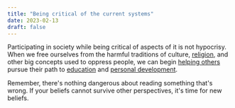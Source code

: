 ```yaml
---
title: "Being critical of the current systems"
date: 2023-02-13
draft: false
---
```


Participating in society while being critical of aspects of it is not
hypocrisy. When we free ourselves from the harmful traditions of
culture, [religion](/religion), and other big concepts used to oppress people, we can
begin [helping others](/mutual-aid) pursue their path to
[education](/pedagogy) and [personal development](/personal-principles).

Remember, there's nothing dangerous about reading something
that's wrong. If your beliefs cannot survive other perspectives, it's
time for new beliefs.
